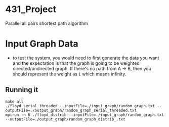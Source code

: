 # 431_Project
Parallel all pairs shortest path algorithm

# Input Graph Data
* to test the system, you would need to first generate the data you want and the expectation is that the graph is going to be weighted directed/undirected graph. If there's no path from A -> B, then you should represent the weight as `i` which means infinity. 

## Running it
```
make all
./floyd_serial_threaded --inputFile=./input_graph/random_graph.txt --outputFile=./output_graph/random_graph_serial_threaded.txt
mpirun -n 6 ./floyd_distrib --inputFile=./input_graph/random_graph.txt --outputFile=./output_graph/random_graph_distrib_.txt
```
